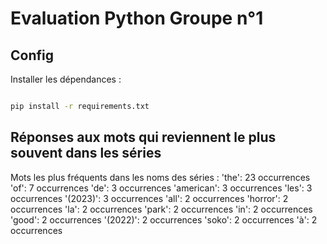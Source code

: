 # Evaluation Python Groupe n°1

## Config

Installer les dépendances :

```bash

pip install -r requirements.txt

```

## Réponses aux mots qui reviennent le plus souvent dans les séries

Mots les plus fréquents dans les noms des séries :
'the': 23 occurrences
'of': 7 occurrences
'de': 3 occurrences
'american': 3 occurrences
'les': 3 occurrences
'(2023)': 3 occurrences
'all': 2 occurrences
'horror': 2 occurrences
'la': 2 occurrences
'park': 2 occurrences
'in': 2 occurrences
'good': 2 occurrences
'(2022)': 2 occurrences
'soko': 2 occurrences
'à': 2 occurrences
